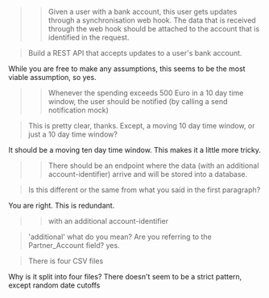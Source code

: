 >> Given a user with a bank account, this user gets updates through a synchronisation web hook. The data that is received through the web hook should be attached to the account that is identified in the request. 

> Build a REST API that accepts updates to a user's bank account.

While you are free to make any assumptions, this seems to be the most viable assumption, so yes.

>> Whenever the spending exceeds 500 Euro in a 10 day time window, the user should be notified (by calling a send notification mock)

> This is pretty clear, thanks. Except, a moving 10 day time window, or just a 10 day time window?

It should be a moving ten day time window. This makes it a little more tricky.


>> There should be an endpoint where the data (with an additional account-identifier) arrive and will be stored into a database.

> Is this different or the same from what you said in the first paragraph?

You are right. This is redundant.

>> with an additional account-identifier

> 'additional' what do you mean? Are you referring to the Partner_Account field?
yes.

> There is four CSV files

Why is it split into four files? There doesn't seem to be a strict pattern, except random date cutoffs
